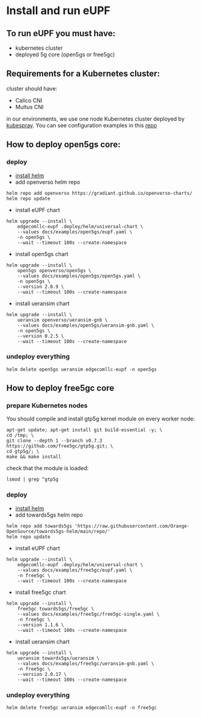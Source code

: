 # Install and run eUPF

## To run eUPF you must have:

- kubernetes cluster
- deployed 5g core (open5gs or free5gc)

## Requirements for a Kubernetes cluster:

cluster should have:

- Calico CNI
- Multus CNI

in our environments, we use one node Kubernetes cluster deployed by [kubespray](https://github.com/kubernetes-sigs/kubespray). You can see configuration examples in this [repo](https://github.com/edgecomllc/ansible)

## How to deploy open5gs core:

### deploy

* [install helm](https://helm.sh/docs/intro/install/)
* add openverso helm repo

```
helm repo add openverso https://gradiant.github.io/openverso-charts/
helm repo update
```

* install eUPF chart

```
helm upgrade --install \
    edgecomllc-eupf .deploy/helm/universal-chart \
    --values docs/examples/open5gs/eupf.yaml \
    -n open5gs \
    --wait --timeout 100s --create-namespace
```

* install open5gs chart

```
helm upgrade --install \
    open5gs openverso/open5gs \
    --values docs/examples/open5gs/open5gs.yaml \
    -n open5gs \
    --version 2.0.9 \
    --wait --timeout 100s --create-namespace
```

* install ueransim chart

```
helm upgrade --install \
    ueransim openverso/ueransim-gnb \
    --values docs/examples/open5gs/ueransim-gnb.yaml \
    -n open5gs \
    --version 0.2.5 \
    --wait --timeout 100s --create-namespace
```

### undeploy everything

```
helm delete open5gs ueransim edgecomllc-eupf -n open5gs
```

## How to deploy free5gc core

### prepare Kubernetes nodes

You should compile and install gtp5g kernel module on every worker node:

```
apt-get update; apt-get install git build-essential -y; \
cd /tmp; \
git clone --depth 1 --branch v0.7.3 https://github.com/free5gc/gtp5g.git; \
cd gtp5g/; \
make && make install
```

check that the module is loaded:

`lsmod | grep ^gtp5g`

### deploy

* [install helm](https://helm.sh/docs/intro/install/)
* add towards5gs helm repo

```
helm repo add towards5gs 'https://raw.githubusercontent.com/Orange-OpenSource/towards5gs-helm/main/repo/'
helm repo update
```

* install eUPF chart

```
helm upgrade --install \
    edgecomllc-eupf .deploy/helm/universal-chart \
    --values docs/examples/free5gc/eupf.yaml \
    -n free5gc \
    --wait --timeout 100s --create-namespace
```

* install free5gc chart

```
helm upgrade --install \
    free5gc towards5gs/free5gc \
    --values docs/examples/free5gc/free5gc-single.yaml \
    -n free5gc \
    --version 1.1.6 \
    --wait --timeout 100s --create-namespace
```

* install ueransim chart

```
helm upgrade --install \
    ueransim towards5gs/ueransim \
    --values docs/examples/free5gc/ueransim-gnb.yaml \
    -n free5gc \
    --version 2.0.17 \
    --wait --timeout 100s --create-namespace
```

### undeploy everything

```
helm delete free5gc ueransim edgecomllc-eupf -n free5gc
```
